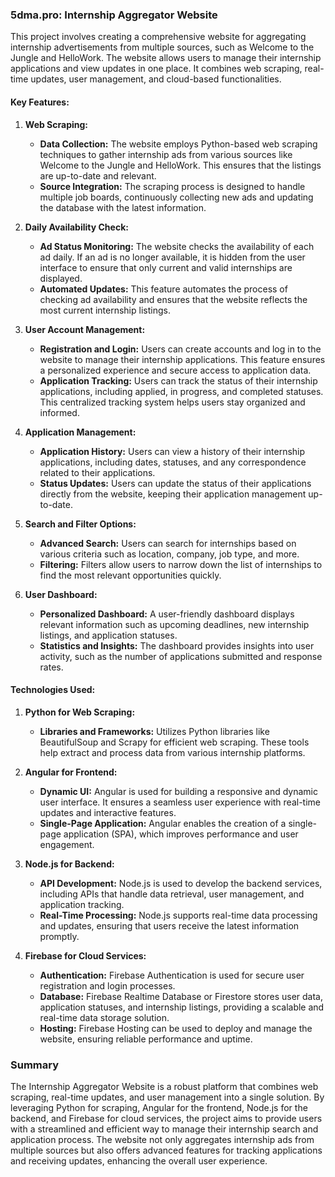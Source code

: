 ### 5dma.pro: Internship Aggregator Website

This project involves creating a comprehensive website for aggregating internship advertisements from multiple sources, such as Welcome to the Jungle and HelloWork. The website allows users to manage their internship applications and view updates in one place. It combines web scraping, real-time updates, user management, and cloud-based functionalities.

#### Key Features:

1. **Web Scraping:**
   - **Data Collection:** The website employs Python-based web scraping techniques to gather internship ads from various sources like Welcome to the Jungle and HelloWork. This ensures that the listings are up-to-date and relevant.
   - **Source Integration:** The scraping process is designed to handle multiple job boards, continuously collecting new ads and updating the database with the latest information.

2. **Daily Availability Check:**
   - **Ad Status Monitoring:** The website checks the availability of each ad daily. If an ad is no longer available, it is hidden from the user interface to ensure that only current and valid internships are displayed.
   - **Automated Updates:** This feature automates the process of checking ad availability and ensures that the website reflects the most current internship listings.

3. **User Account Management:**
   - **Registration and Login:** Users can create accounts and log in to the website to manage their internship applications. This feature ensures a personalized experience and secure access to application data.
   - **Application Tracking:** Users can track the status of their internship applications, including applied, in progress, and completed statuses. This centralized tracking system helps users stay organized and informed.

4. **Application Management:**
   - **Application History:** Users can view a history of their internship applications, including dates, statuses, and any correspondence related to their applications.
   - **Status Updates:** Users can update the status of their applications directly from the website, keeping their application management up-to-date.

5. **Search and Filter Options:**
   - **Advanced Search:** Users can search for internships based on various criteria such as location, company, job type, and more.
   - **Filtering:** Filters allow users to narrow down the list of internships to find the most relevant opportunities quickly.

6. **User Dashboard:**
   - **Personalized Dashboard:** A user-friendly dashboard displays relevant information such as upcoming deadlines, new internship listings, and application statuses.
   - **Statistics and Insights:** The dashboard provides insights into user activity, such as the number of applications submitted and response rates.

#### Technologies Used:

1. **Python for Web Scraping:**
   - **Libraries and Frameworks:** Utilizes Python libraries like BeautifulSoup and Scrapy for efficient web scraping. These tools help extract and process data from various internship platforms.

2. **Angular for Frontend:**
   - **Dynamic UI:** Angular is used for building a responsive and dynamic user interface. It ensures a seamless user experience with real-time updates and interactive features.
   - **Single-Page Application:** Angular enables the creation of a single-page application (SPA), which improves performance and user engagement.

3. **Node.js for Backend:**
   - **API Development:** Node.js is used to develop the backend services, including APIs that handle data retrieval, user management, and application tracking.
   - **Real-Time Processing:** Node.js supports real-time data processing and updates, ensuring that users receive the latest information promptly.

4. **Firebase for Cloud Services:**
   - **Authentication:** Firebase Authentication is used for secure user registration and login processes.
   - **Database:** Firebase Realtime Database or Firestore stores user data, application statuses, and internship listings, providing a scalable and real-time data storage solution.
   - **Hosting:** Firebase Hosting can be used to deploy and manage the website, ensuring reliable performance and uptime.

### Summary

The Internship Aggregator Website is a robust platform that combines web scraping, real-time updates, and user management into a single solution. By leveraging Python for scraping, Angular for the frontend, Node.js for the backend, and Firebase for cloud services, the project aims to provide users with a streamlined and efficient way to manage their internship search and application process. The website not only aggregates internship ads from multiple sources but also offers advanced features for tracking applications and receiving updates, enhancing the overall user experience.
